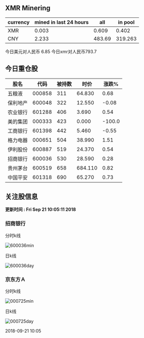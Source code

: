 ## XMR Minering

|currency|mined in last 24 hours|all|in pool|
|---|---|---|---|
|XMR|0.003|0.609|0.402|
|CNY|2.233|483.69|319.263|

今日美元对人民币 6.85	今日xmr对人民币793.7


## 今日重仓股 

|股名|代码|被持数|时价|涨跌%|
|---|---|---|---|---|
|五粮液|000858|311|64.830|0.68|
|保利地产|600048|322|12.550|-0.08|
|农业银行|601288|406|3.690|0.54|
|美的集团|000333|423|0.000|-100.0|
|工商银行|601398|442|5.460|-0.55|
|格力电器|000651|504|38.990|1.51|
|伊利股份|600887|519|24.370|0.54|
|招商银行|600036|530|28.590|0.28|
|贵州茅台|600519|658|684.110|0.82|
|中国平安|601318|690|65.270|0.73|

## 关注股信息
**更新时间 : Fri Sep 21 10:05:11 2018**
### 招商银行 
分时k线

![600036min](http://image.sinajs.cn/newchart/min/n/sh600036.gif)

日k线

![600036day](http://image.sinajs.cn/newchart/daily/n/sh600036.gif)

### 京东方Ａ 
分时k线

![000725min](http://image.sinajs.cn/newchart/min/n/sz000725.gif)

日k线

![000725day](http://image.sinajs.cn/newchart/daily/n/sz000725.gif)

2018-09-21 10:05
